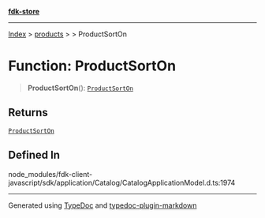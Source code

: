 [**fdk-store**](../../../README.md)
***

[Index](../../../API.md) > [products](../../README.md) > [<internal>](../README.md) > ProductSortOn

# Function: ProductSortOn

> **ProductSortOn**(): [`ProductSortOn`](../type-aliases/type-alias.ProductSortOn.md)

## Returns

[`ProductSortOn`](../type-aliases/type-alias.ProductSortOn.md)

## Defined In

node\_modules/fdk-client-javascript/sdk/application/Catalog/CatalogApplicationModel.d.ts:1974

***
Generated using [TypeDoc](https://typedoc.org/) and [typedoc-plugin-markdown](https://www.npmjs.com/package/typedoc-plugin-markdown)
